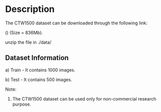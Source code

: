 # Description

The CTW1500 dataset can be downloaded through the following link:

() (Size = 836Mb).

unzip the file in ./data/ 

## Dataset Information

a) Train - It contains 1000 images.

b) Test - It contains 500 images.

Note:
1. The CTW1500 dataset can be used only for non-commercial research purpose.